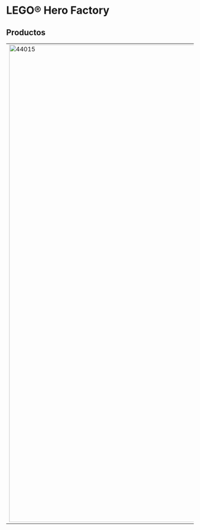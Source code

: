 <h1>LEGO® Hero Factory</h1>
<h2>Productos</h2>
<table>
<tr>
<td rowspan="2"><img alt="44015" src="https://www.lego.com/cdn/product-assets/product.img.pri/44015_prod.jpg" width="1280"></td>
<td><b>44015 CAMINANTE DE EVO</b></td>
</tr>
<tr>
<td>¡Atención, EVO! Un gran terremoto ha dejado enormes grietas en las calles de Antropolis City. Bestias gigantes y un grupo salvaje de malvados saltadores están saliendo de la grieta para atacar. Enciende tu andador, bloquea el visor del asiento y ve a echar un vistazo. Usa tu comunicador para llamar a los demás héroes y repele a los malvados invasores con tu pistola y tu afilada sierra hasta que lleguen los refuerzos. Incluye un minirobot EVO con un arma y un accesorio.</td>
</tr>
</table>